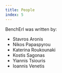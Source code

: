 ```yaml
---
title: People
index: 5
---
```


BenchErl was written by:

* Stavros Aronis
* Nikos Papaspyrou
* Katerina Roukounaki
* Kostis Sagonas
* Yiannis Tsiouris
* Ioannis Venetis

